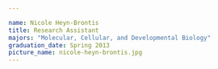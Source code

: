 ```yaml
---

name: Nicole Heyn-Brontis
title: Research Assistant
majors: "Molecular, Cellular, and Developmental Biology"
graduation_date: Spring 2013
picture_name: nicole-heyn-brontis.jpg
---
```

    
    
